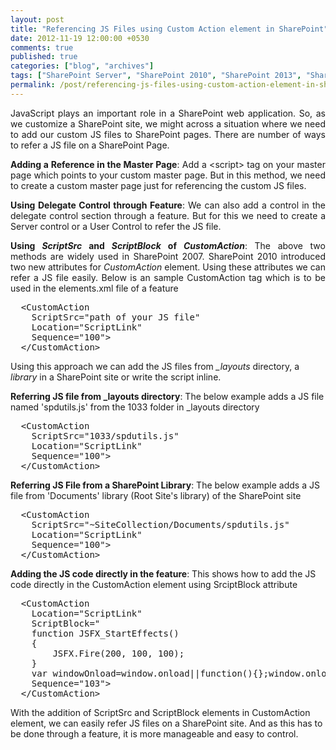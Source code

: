 ```yaml
---
layout: post
title: "Referencing JS Files using Custom Action element in SharePoint"
date: 2012-11-19 12:00:00 +0530
comments: true
published: true
categories: ["blog", "archives"]
tags: ["SharePoint Server", "SharePoint 2010", "SharePoint 2013", "SharePoint 2016"]
permalink: /post/referencing-js-files-using-custom-action-element-in-sharepoint
---
```

<!-- more -->
<p style="text-align: justify;">JavaScript plays an important role in a SharePoint web application. So, as we customize a SharePoint site, we might across a situation where we need to add our custom JS files to SharePoint pages. There are number of ways to refer a JS file on a SharePoint Page.</p>
<p style="text-align: justify;"><strong>Adding a Reference in the Master Page</strong>: Add a &lt;script&gt; tag on your master page which points to your custom master page. But in this method, we need to create a custom master page just for referencing the custom JS files.</p>
<p style="text-align: justify;"><strong>Using Delegate Control through Feature</strong>: We can also add a control in the delegate control section through a feature. But for this we need to create a Server control or a User Control to refer the JS file.</p>
<p style="text-align: justify;"><strong>Using <em>ScriptSrc</em> and <em>ScriptBlock</em> of <em>CustomAction</em></strong>: The above two methods are widely used in SharePoint 2007. SharePoint 2010 introduced two new attributes for <em>CustomAction</em> element. Using these attributes we can refer a JS file easily. Below is an sample CustomAction tag which is to be used in the elements.xml file of a feature</p>
<pre class="brush:xml;auto-links:false;toolbar:false" contenteditable="false">  &lt;CustomAction
    ScriptSrc="path of your JS file"
    Location="ScriptLink"
    Sequence="100"&gt;
  &lt;/CustomAction&gt;</pre>
<p>Using this approach we can add the JS files from <em>_layouts</em> directory, a <em>library</em> in a SharePoint site or write the script inline.</p>
<p><strong>Referring JS file from _layouts directory</strong>: The below example adds a JS file named 'spdutils.js' from the 1033 folder in _layouts directory</p>
<pre class="brush:xml;auto-links:false;toolbar:false" contenteditable="false">  &lt;CustomAction
    ScriptSrc="1033/spdutils.js"
    Location="ScriptLink"
    Sequence="100"&gt;
  &lt;/CustomAction&gt;</pre>
<p><strong>Referring JS File from a SharePoint Library</strong>: The below example adds a JS file from 'Documents' library (Root Site's library) of the SharePoint site</p>
<pre class="brush:xml;auto-links:false;toolbar:false" contenteditable="false">  &lt;CustomAction
    ScriptSrc="~SiteCollection/Documents/spdutils.js"
    Location="ScriptLink"
    Sequence="100"&gt;
  &lt;/CustomAction&gt;</pre>
<p><strong>Adding the JS code directly in the feature</strong>: This shows how to add the JS code directly in the CustomAction element using SrciptBlock attribute</p>
<pre class="brush:xml;auto-links:false;toolbar:false" contenteditable="false">  &lt;CustomAction
    Location="ScriptLink"
    ScriptBlock="
	function JSFX_StartEffects()
	{
		JSFX.Fire(200, 100, 100);
	}
	var windowOnload=window.onload||function(){};window.onload=function(){JSFX_StartEffects();};"
    Sequence="103"&gt;
  &lt;/CustomAction&gt;</pre>
<p>With the addition of ScriptSrc and ScriptBlock elements in CustomAction element, we can easily refer JS files on a SharePoint site. And as this has to be done through a feature, it is more manageable and easy to control.</p>
